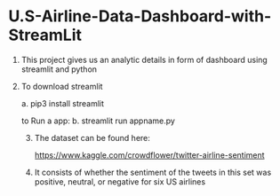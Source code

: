 # U.S-Airline-Data-Dashboard-with-StreamLit
1. This project gives us an analytic details in form of dashboard using streamlit and python
2. To download streamlit

   a. pip3 install streamlit
   
   to Run a app:
   b. streamlit run appname.py
 
      
   3.  The dataset can be found here:
       
       <https://www.kaggle.com/crowdflower/twitter-airline-sentiment>           
       
   4. It consists of whether the sentiment of the tweets in this set was positive, neutral, or negative for six US airlines
